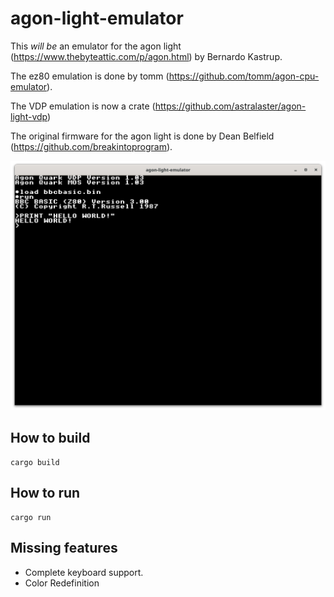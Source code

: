 # agon-light-emulator

This *will be* an emulator for the agon light (https://www.thebyteattic.com/p/agon.html) by Bernardo Kastrup.

The ez80 emulation is done by tomm (https://github.com/tomm/agon-cpu-emulator).

The VDP emulation is now a crate (https://github.com/astralaster/agon-light-vdp)

The original firmware for the agon light is done by Dean Belfield (https://github.com/breakintoprogram).

![Screenshot of the emulator running bbcbasic.](screenshots/bbcbasic_hello_world.png)

## How to build

```shell
cargo build
```

## How to run

```shell
cargo run
```

## Missing features
* Complete keyboard support.
* Color Redefinition
